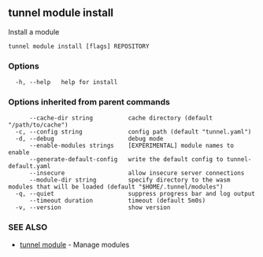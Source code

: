 ## tunnel module install

Install a module

```
tunnel module install [flags] REPOSITORY
```

### Options

```
  -h, --help   help for install
```

### Options inherited from parent commands

```
      --cache-dir string          cache directory (default "/path/to/cache")
  -c, --config string             config path (default "tunnel.yaml")
  -d, --debug                     debug mode
      --enable-modules strings    [EXPERIMENTAL] module names to enable
      --generate-default-config   write the default config to tunnel-default.yaml
      --insecure                  allow insecure server connections
      --module-dir string         specify directory to the wasm modules that will be loaded (default "$HOME/.tunnel/modules")
  -q, --quiet                     suppress progress bar and log output
      --timeout duration          timeout (default 5m0s)
  -v, --version                   show version
```

### SEE ALSO

* [tunnel module](tunnel_module.md)	 - Manage modules

